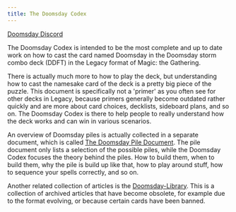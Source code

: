 ```yaml
---
title: The Doomsday Codex
---
```


[Doomsday Discord](https://discord.gg/vajvFXt)

The Doomsday Codex is intended to be the most complete and up to date work on
how to cast the card named Doomsday in the Doomsday storm combo deck (DDFT) in
the Legacy format of Magic: the Gathering.

There is actually much more to how to play the deck, but understanding how to
cast the namesake card of the deck is a pretty big piece of the puzzle. This
document is specifically not a 'primer' as you often see for other decks in
Legacy, because primers generally become outdated rather quickly and are more
about card choices, decklists, sideboard plans, and so on. The Doomsday Codex is
there to help people to really understand how the deck works and can win in
various scenarios.

An overview of Doomsday piles is actually collected in a separate document,
which is called [The Doomsday Pile Document](/appendices/piles/). The pile
document only lists a selection of the possible piles, while the Doomsday Codex
focuses the theory behind the piles. How to build them, when to build them, why
the pile is build up like that, how to play around stuff, how to sequence your
spells correctly, and so on.

Another related collection of articles is the
[Doomsday-Library](https://github.com/Bennotsi-MTG/Doomsday-Library). This is a
collection of archived articles that have become obsolete, for example due to
the format evolving, or because certain cards have been banned.
